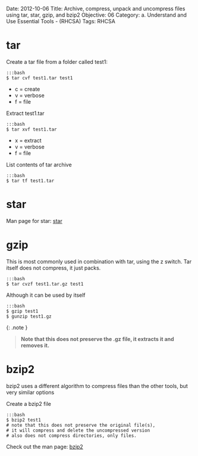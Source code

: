 Date: 2012-10-06
Title: Archive, compress, unpack and uncompress files using tar, star, gzip, and bzip2
Objective: 06
Category: a. Understand and Use Essential Tools - (RHCSA)
Tags: RHCSA

tar
===

Create a tar file from a folder called test1:

    :::bash
    $ tar cvf test1.tar test1

* c = create
* v = verbose
* f = file

Extract test1.tar

    :::bash
    $ tar xvf test1.tar
* x = extract
* v = verbose
* f = file

List contents of tar archive

    :::bash
    $ tar tf test1.tar

star
====

Man page for star: [star](http://linux.die.net/man/1/star)

gzip
====

This is most commonly used in combination with tar, using the z switch. Tar itself does not compress, it just packs. 

    :::bash
    $ tar cvzf test1.tar.gz test1

Although it can be used by itself

    :::bash
    $ gzip test1
    $ gunzip test1.gz


{: .note }
>
> **Note that this does not preserve the .gz file, it extracts it and removes it.** 

bzip2
=====

bzip2 uses a different algorithm to compress files than the other tools, but very similar options

Create a bzip2 file

    :::bash
    $ bzip2 test1
    # note that this does not preserve the original file(s),
    # it will compress and delete the uncompressed version
    # also does not compress directories, only files. 

Check out the man page: [bzip2](http://bzip.org/1.0.5/bzip2.txt)